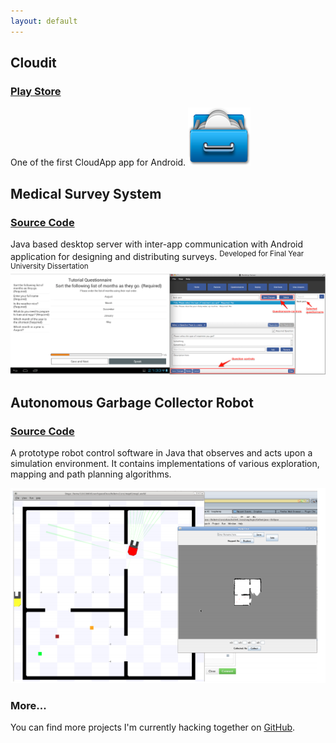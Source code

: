 ```yaml
---
layout: default
---
```


## Cloudit

### [Play Store](https://play.google.com/store/apps/details?id=io.invaders.android.cloudit)

One of the first CloudApp app for Android. 
![Cloudit Logo](images/cloudit_logo.png)

## Medical Survey System

### [Source Code](https://github.com/loop/SurveySystem)

Java based desktop server with inter-app communication with Android application for designing and distributing surveys. <sup>Developed for Final Year University Dissertation</sup>
![Medical Survey System Screenshot](images/survey_system.png)

## Autonomous Garbage Collector Robot 

### [Source Code](https://github.com/loop/PlayerStage-Autonomous-Robot)

A prototype robot control software in Java that observes and acts upon a simulation environment. It contains implementations of various exploration, mapping and path planning algorithms.

![Autonomous Garbage Collector Robot](images/robot.png)

### More...

You can find more projects I'm currently hacking together on [GitHub](https://github.com/loop).